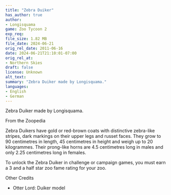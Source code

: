 ```yaml
---
title: "Zebra Duiker"
has_author: true
author: 
- Longisquama
game: Zoo Tycoon 2
exp_req: 
file_size: 1.82 MB
file_date: 2024-06-21
orig_rel_date: 2011-06-16
date: 2024-06-21T21:10:01-07:00
orig_rel_at: 
- Northern Skies
draft: false
license: Unknown
alt_text: 
summary: "Zebra Duiker made by Longisquama."
languages:
- English
- German
---
```


Zebra Duiker made by Longisquama.


From the Zoopedia


Zebra Duikers have gold or red-brown coats with distinctive zebra-like stripes, dark markings on their upper legs and russet faces. They grow to 90 centimetres in length, 45 centimetres in height and weigh up to 20 kilogrammes. Their prong-like horns are 4.5 centimetres long in males and only 2.25 centimetres long in females.

To unlock the Zebra Duiker in challenge or campaign games, you must earn a 3 and a half star zoo fame rating for your zoo.


Other Credits


- Otter Lord: Duiker model